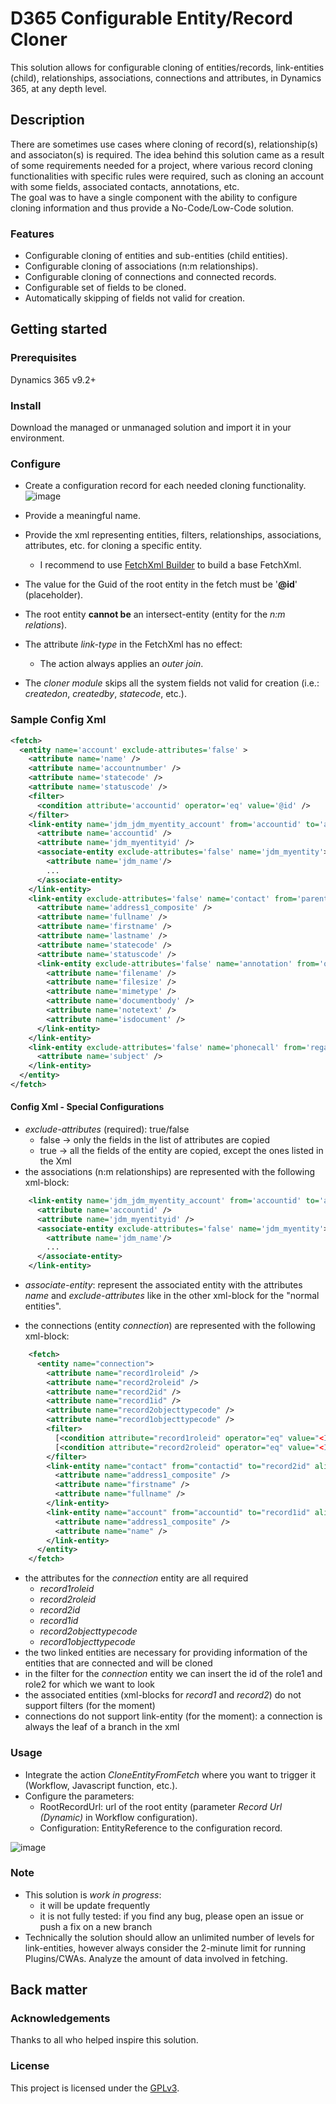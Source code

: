 # D365 Configurable Entity/Record Cloner

This solution allows for configurable cloning of entities/records, link-entities (child), relationships, associations, connections and attributes, in Dynamics 365, at any depth level.


## Description

There are sometimes use cases where cloning of record(s), relationship(s) and associaton(s) is required.
The idea behind this solution came as a result of some requirements needed for a project, where various record cloning functionalities with specific rules were required, such as cloning an account with some fields, associated contacts, annotations, etc.
<br/> The goal was to have a single component with the ability to configure cloning information and thus provide a No-Code/Low-Code solution.


### Features

- Configurable cloning of entities and sub-entities (child entities).
- Configurable cloning of associations (n:m relationships).
- Configurable cloning of connections and connected records.
- Configurable set of fields to be cloned.
- Automatically skipping of fields not valid for creation.

## Getting started

### Prerequisites

Dynamics 365 v9.2+

### Install

Download the managed or unmanaged solution and import it in your environment.

### Configure

- Create a configuration record for each needed cloning functionality.
 ![image](https://user-images.githubusercontent.com/34159960/209327921-d06a81ef-90b3-48eb-920d-19c93857ea76.png)


  
- Provide a meaningful name.
- Provide the xml representing entities, filters, relationships, associations, attributes, etc. for cloning a specific entity.
  - I recommend to use [FetchXml Builder](https://www.xrmtoolbox.com/plugins/Cinteros.Xrm.FetchXmlBuilder) to build a base FetchXml.
- The value for the Guid of the root entity in the fetch must be '<b>@id</b>' (placeholder).
- The root entity <b>cannot be</b> an intersect-entity (entity for the <i>n:m relations</i>).
- The attribute <i>link-type</i> in the FetchXml has no effect:
  - The action always applies an <i>outer join</i>.
- The <i>cloner module</i> skips all the system fields not valid for creation (i.e.: <i>createdon</i>, <i>createdby</i>, <i>statecode</i>, etc.).
 
### Sample Config Xml
~~~ xml
<fetch>
  <entity name='account' exclude-attributes='false' >
    <attribute name='name' />
    <attribute name='accountnumber' />
    <attribute name='statecode' />
    <attribute name='statuscode' />
    <filter>
      <condition attribute='accountid' operator='eq' value='@id' />
    </filter>
    <link-entity name='jdm_jdm_myentity_account' from='accountid' to='accountid' intersect='true'>
      <attribute name='accountid' />
      <attribute name='jdm_myentityid' />
      <associate-entity exclude-attributes='false' name='jdm_myentity'>
        <attribute name='jdm_name'/>
        ...
      </associate-entity>
    </link-entity>
    <link-entity exclude-attributes='false' name='contact' from='parentcustomerid' to='accountid' link-type='outer' >
      <attribute name='address1_composite' />
      <attribute name='fullname' />
      <attribute name='firstname' />
      <attribute name='lastname' />
      <attribute name='statecode' />
      <attribute name='statuscode' />
      <link-entity exclude-attributes='false' name='annotation' from='objectid' to='contactid' link-type='outer' >
        <attribute name='filename' />
        <attribute name='filesize' />
        <attribute name='mimetype' />
        <attribute name='documentbody' />
        <attribute name='notetext' />
        <attribute name='isdocument' />
      </link-entity>
    </link-entity>
    <link-entity exclude-attributes='false' name='phonecall' from='regardingobjectid' to='accountid' link-type='outer' >
      <attribute name='subject' />
    </link-entity>
  </entity>
</fetch>
~~~

#### Config Xml - Special Configurations
- <i>exclude-attributes</i> (required): true/false
  - false -> only the fields in the list of attributes are copied
  - true -> all the fields of the entity are copied, except the ones listed in the Xml
- the associations (n:m relationships) are represented with the following xml-block:
~~~ xml
    <link-entity name='jdm_jdm_myentity_account' from='accountid' to='accountid' intersect='true'>
      <attribute name='accountid' />
      <attribute name='jdm_myentityid' />
      <associate-entity exclude-attributes='false' name='jdm_myentity'>
        <attribute name='jdm_name'/>
        ...
      </associate-entity>
    </link-entity>
~~~

- <i>associate-entity</i>: represent the associated entity with the attributes <i>name</i> and <i>exclude-attributes</i> like in the other xml-block for the "normal entities".

- the connections (entity <i>connection</i>) are represented with the following xml-block:
~~~ xml
    <fetch>
      <entity name="connection">
        <attribute name="record1roleid" />
        <attribute name="record2roleid" />
        <attribute name="record2id" />
        <attribute name="record1id" />
        <attribute name="record2objecttypecode" />
        <attribute name="record1objecttypecode" />
        <filter>
          [<condition attribute="record1roleid" operator="eq" value="<Id of the Role1>" />]
          [<condition attribute="record2roleid" operator="eq" value="<Id of the Role2>" />]
        </filter>
        <link-entity name="contact" from="contactid" to="record2id" alias="contact">
          <attribute name="address1_composite" />
          <attribute name="firstname" />
          <attribute name="fullname" />
        </link-entity>
        <link-entity name="account" from="accountid" to="record1id" alias="ac">
          <attribute name="address1_composite" />
          <attribute name="name" />
        </link-entity>
      </entity>
    </fetch>
~~~
  - the attributes for the <i>connection</i> entity are all required 
    - <i>record1roleid</i>
    - <i>record2roleid</i>
    - <i>record2id</i>
    - <i>record1id</i>
    - <i>record2objecttypecode</i>
    - <i>record1objecttypecode</i>
  - the two linked entities are necessary for providing information of the entities that are connected and will be cloned
  - in the filter for the <i>connection</i> entity we can insert the id of the role1 and role2 for which we want to look
  - the associated entities (xml-blocks for <i>record1</i> and <i>record2</i>) do not support filters (for the moment) 
  - connections do not support link-entity (for the moment): a connection is always the leaf of a branch in the xml

### Usage

- Integrate the action <i>CloneEntityFromFetch</i> where you want to trigger it (Workflow, Javascript function, etc.).
- Configure the parameters:
    - RootRecordUrl: url of the root entity (parameter <i>Record Url (Dynamic)</i> in Workflow configuration).
    - Configuration: EntityReference to the configuration record.

![image](https://user-images.githubusercontent.com/34159960/207928348-7b96b22c-001c-4874-b995-5bae46bff558.png)


### Note

- This solution is <i>work in progress</i>:
  - it will be update frequently
  - it is not fully tested: if you find any bug, please open an issue or push a fix on a new branch
- Technically the solution should allow an unlimited number of levels for link-entities, however always consider the 2-minute limit for running Plugins/CWAs. Analyze the amount of data involved in fetching.


## Back matter

### Acknowledgements

Thanks to all who helped inspire this solution.

### License

This project is licensed under the [GPLv3](https://www.gnu.org/licenses/gpl-3.0.html).
